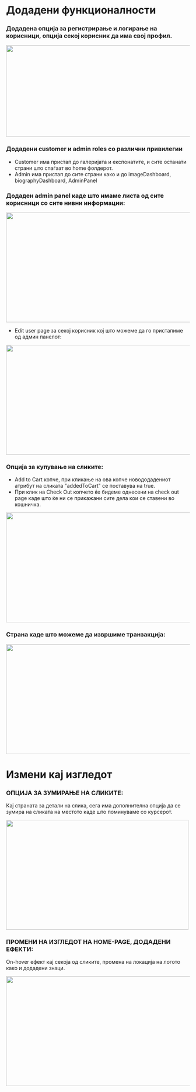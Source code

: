 # Додадени функционалности
### Додадена опција за регистрирање и логирање на корисници, опција секој корисник да има свој профил.

<img src="https://github.com/user-attachments/assets/73e0c5c6-7aae-491e-9ced-9482f6996e50" width="600" height="250">

### Додадени customer и admin roles со различни привилегии

- Customer има пристап до галеријата и експонатите, и сите останати страни што спаѓаат во home фолдерот.
- Admin има пристап до сите страни како и до imageDashboard, biographyDashboard, AdminPanel

### Додаден admin panel каде што имаме листа од сите корисници со сите нивни информации:

<img src="https://github.com/user-attachments/assets/80ed56cb-d137-40ec-81df-13e3b1c49e84" width="600" height="300">

- Edit user page за секој корисник кој што можеме да го пристапиме од админ панелот:

<img src="https://github.com/user-attachments/assets/70a103bb-41c4-4da9-9c72-2f4115245b79" width="600" height="300">

### Опција за купување на сликите:

- Add to Cart копче, при кликање на ова копче новододадениот атрибут на сликата "addedToCart" се поставува на true.
- При клик на Check Out копчето ќе бидеме однесени на check out page каде што ќе ни се прикажани сите дела кои се ставени во кошничка.

<img src="https://github.com/user-attachments/assets/0ccf1f2e-2272-4d2e-9934-d42f96d629fd" width="600" height="300">


### Страна каде што можеме да извршиме транзакција:

<img src="https://github.com/user-attachments/assets/211cb69f-5668-484c-b325-4b5bee59c308" width="600" height="300">

# Измени кај изгледот

### ОПЦИЈА ЗА ЗУМИРАЊЕ НА СЛИКИТЕ:

Кај страната за детали на слика, сега има дополнителна опција да се зумира на сликата на местото каде што поминуваме со курсерот.

<img src="https://github.com/user-attachments/assets/30984ae2-1eef-4c96-858a-053a5a578310" width="500" height="300">

### ПРОМЕНИ НА ИЗГЛЕДОТ НА HOME-PAGE, ДОДАДЕНИ ЕФЕКТИ:

On-hover ефект кај секоја од сликите, промена на локација на логото како и додадени знаци.

<img src="https://github.com/user-attachments/assets/e2eb577f-986a-4182-8501-126622bacd64" width="600" height="300">
